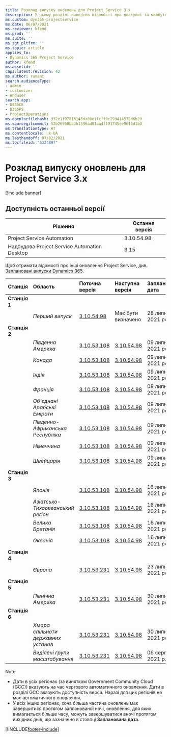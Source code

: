 ```yaml
---
title: Розклад випуску оновлень для Project Service 3.x
description: У цьому розділі наведено відомості про доступні та майбутні випуски Dynamics 365 Project Service Automation.
ms.custom: dyn365-projectservice
ms.date: 06/07/2021
ms.reviewer: kfend
ms.prod: ''
ms.suite: ''
ms.tgt_pltfrm: ''
ms.topic: article
applies_to:
- Dynamics 365 Project Service
author: kfend
ms.assetid: ''
caps.latest.revision: 42
ms.author: rumant
search.audienceType:
- admin
- customizer
- enduser
search.app:
- D365CE
- D365PS
- ProjectOperations
ms.openlocfilehash: 332e1f97816145da00e1fcff9c293414578d6b29
ms.sourcegitcommit: 52b26950bb3b1596ad81aa4ff91745ee9615d1b0
ms.translationtype: HT
ms.contentlocale: uk-UA
ms.lasthandoff: 07/02/2021
ms.locfileid: "6334897"
---
```

# <a name="update-release-schedule-for-project-service-3x"></a>Розклад випуску оновлень для Project Service 3.x

[!include [banner](../includes/psa-now-project-operations.md)]

## <a name="latest-version-availability"></a>Доступність останньої версії

| Рішення  | Остання версія |
|-------|----|
| Project Service Automation    | 3.10.54.98 |
| Надбудова Project Service Automation Desktop                | 3.15          |

Щоб отримати відомості про інші оновлення Project Service, див. [Заплановані випуски Dynamics 365](/dynamics365/release-plans/). 

| Станція  | Область | Поточна версія | Наступна версія |  Запланована дата
| :---   | :---   | :---   | :---   |:---   |         
|<strong>Станція 1</strong> | |  |  | |
| | <i>Перший випуск</i> | [3.10.54.98](whats-new-ur-33.md) | Має бути визначено | 28 липня 2021 року
|<strong>Станція 2</strong> | |  |  | |
| | <i>Південна Америка</i> | [3.10.53.108](whats-new-ur-32.md) | [3.10.54.98](whats-new-ur-33.md) | 09 липня 2021 року
| | <i>Канада</i> | [3.10.53.108](whats-new-ur-32.md) | [3.10.54.98](whats-new-ur-33.md) | 09 липня 2021 року
| | <i>Індія</i> | [3.10.53.108](whats-new-ur-32.md) | [3.10.54.98](whats-new-ur-33.md) | 09 липня 2021 року
| | <i>Франція</i> | [3.10.53.108](whats-new-ur-32.md) | [3.10.54.98](whats-new-ur-33.md) | 09 липня 2021 року
| | <i>Об'єднані Арабські Емірати</i> | [3.10.53.108](whats-new-ur-32.md) | [3.10.54.98](whats-new-ur-33.md) | 09 липня 2021 року
| | <i>Південно-Африканська Республіка</i> | [3.10.53.108](whats-new-ur-32.md) | [3.10.54.98](whats-new-ur-33.md) | 09 липня 2021 року
| | <i>Німеччина</i> | [3.10.53.108](whats-new-ur-32.md) | [3.10.54.98](whats-new-ur-33.md) | 09 липня 2021 року
| | <i>Швейцарія</i> | [3.10.53.108](whats-new-ur-32.md) | [3.10.54.98](whats-new-ur-33.md) | 09 липня 2021 року
|<strong>Станція 3</strong> | |  |  | |
| | <i>Японія</i> | [3.10.53.108](whats-new-ur-32.md) | [3.10.54.98](whats-new-ur-33.md) | 16 липня 2021 року
| | <i>Азіатсько-Тихоокеанський регіон</i> | [3.10.53.108](whats-new-ur-32.md) | [3.10.54.98](whats-new-ur-33.md) | 16 липня 2021 року
| | <i>Велика Британія</i> | [3.10.53.108](whats-new-ur-32.md) | [3.10.54.98](whats-new-ur-33.md) | 16 липня 2021 року
| | <i>Океанія</i> | [3.10.53.108](whats-new-ur-32.md) | [3.10.54.98](whats-new-ur-33.md) | 16 липня 2021 року
|<strong>Станція 4</strong> | |  |  | |
| | <i>Європа</i> | [3.10.53.231](whats-new-ur-32-5.md) | [3.10.54.98](whats-new-ur-33.md) | 23 липня 2021 року
|<strong>Станція 5</strong> | |  |  | |
| | <i>Північна Америка</i> | [3.10.53.231](whats-new-ur-32-5.md) | [3.10.54.98](whats-new-ur-33.md) | 30 липня 2021 року
|<strong>Станція 6</strong> | |  |  | |
| | <i>Хмара спільноти державних установ</i> | [3.10.53.231](whats-new-ur-32-5.md) | [3.10.54.98](whats-new-ur-33.md) | 30 липня 2021 року
| | <i>Виділені групи масштабування</i> | [3.10.53.231](whats-new-ur-32-5.md) | [3.10.54.98](whats-new-ur-33.md) | 06 серпня 2021 р.

>[!Note]
> - Дати в усіх регіонах (за винятком Government Community Cloud (GCC)) вказують на час чергового автоматичного оновлення. Дати в розділі GCC вказують доступність версії. Наразі для цих регіонів не має автоматичного оновлення.
> - У всіх інших регіонах, хоча більша частина оновлень має завершитися протягом запланованої ночі, оновлення, для яких вимагається більше часу, можуть завершуватися вночі протягом вихідних днів, що зазначено в стовпці **Запланована дата**.


[!INCLUDE[footer-include](../includes/footer-banner.md)]
